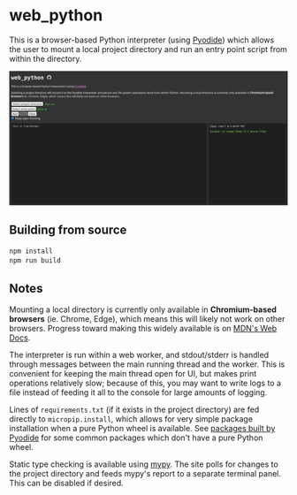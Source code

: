 # web_python

This is a browser-based Python interpreter (using
[Pyodide](https://pyodide.org/en/stable/)) which allows the user to mount
a local project directory and run an entry point script from within the
directory.

![web_python UI](./img.png)

## Building from source

```bash
npm install
npm run build
```

## Notes

Mounting a local directory is currently only available in
**Chromium-based browsers** (ie. Chrome, Edge), which means
this will likely not work on other browsers. Progress toward making this
widely available is on [MDN's Web Docs](https://developer.mozilla.org/en-US/docs/Web/API/FileSystemHandle/requestPermission).

The interpreter is run within a web worker, and stdout/stderr is handled
through messages between the main running thread and the worker. This is
convenient for keeping the main thread open for UI, but makes print
operations relatively slow; because of this, you may want to write logs to
a file instead of feeding it all to the console for large amounts of
logging.

Lines of `requirements.txt` (if it exists in the project
directory) are fed directly to `micropip.install`, which
allows for very simple package installation when a pure Python wheel is
available. See [packages built by Pyodide](https://pyodide.org/en/stable/usage/packages-in-pyodide.html)
for some common packages which don't have a pure Python wheel.

Static type checking is available using [mypy](https://mypy-lang.org/).
The site polls for changes to the project directory and
feeds mypy's report to a separate terminal panel. This can be disabled
if desired.
